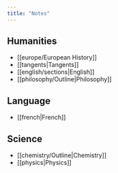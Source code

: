 ```yaml
---
title: "Notes"
---
```

## Humanities
- [[europe/European History]]
- [[tangents|Tangents]]
- [[english/sections|English]]
- [[philosophy/Outline|Philosophy]]
## Language
- [[french|French]]
## Science
- [[chemistry/Outline|Chemistry]]
- [[physics|Physics]]
